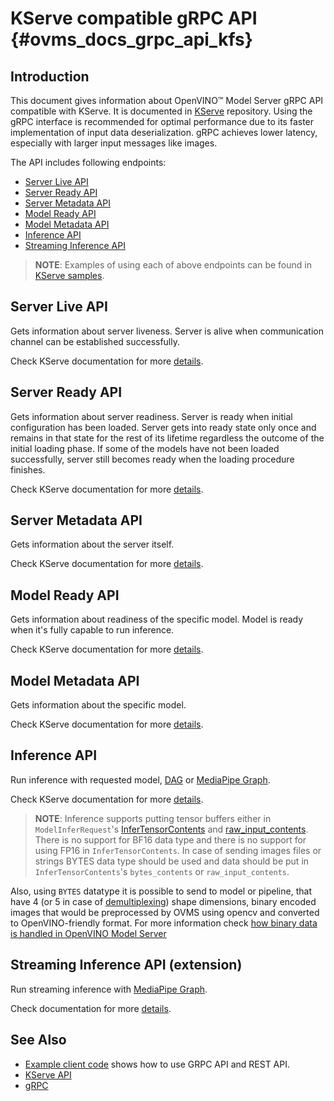 # KServe compatible gRPC API {#ovms_docs_grpc_api_kfs}

## Introduction 
This document gives information about OpenVINO&trade; Model Server gRPC API compatible with KServe. It is documented in [KServe](https://github.com/kserve/kserve/blob/master/docs/predict-api/v2/required_api.md) repository. 
Using the gRPC interface is recommended for optimal performance due to its faster implementation of input data deserialization. gRPC achieves lower latency, especially with larger input messages like images. 

The API includes following endpoints:
* <a href="#kfs-server-live">Server Live API </a>
* <a href="#kfs-server-ready">Server Ready API </a>
* <a href="#kfs-server-metadata">Server Metadata API </a>
* <a href="#kfs-model-ready">Model Ready API </a>
* <a href="#kfs-model-metadata">Model Metadata API </a>
* <a href="#kfs-model-infer"> Inference API </a>
* <a href="#kfs-model-stream-infer"> Streaming Inference API </a>

> **NOTE**: Examples of using each of above endpoints can be found in [KServe samples](https://github.com/openvinotoolkit/model_server/tree/releases/2023/3/client/python/kserve-api/samples/README.md).


## Server Live API <a name="kfs-server-live"></a>
Gets information about server liveness. Server is alive when communication channel can be established successfully.

Check KServe documentation for more [details](https://github.com/kserve/kserve/blob/master/docs/predict-api/v2/required_api.md#server-live-1).

## Server Ready API <a name="kfs-server-ready"></a>
Gets information about server readiness. Server is ready when initial configuration has been loaded. Server gets into ready state only once and remains in that state for the rest of its lifetime regardless the outcome of the initial loading phase. If some of the models have not been loaded successfully, server still becomes ready when the loading procedure finishes. 

Check KServe documentation for more [details](https://github.com/kserve/kserve/blob/master/docs/predict-api/v2/required_api.md#server-ready-1).

## Server Metadata API <a name="kfs-server-metadata"></a>
Gets information about the server itself. 

Check KServe documentation for more [details](https://github.com/kserve/kserve/blob/master/docs/predict-api/v2/required_api.md#server-metadata-1).

## Model Ready API <a name="kfs-model-ready"></a>
Gets information about readiness of the specific model. Model is ready when it's fully capable to run inference. 

Check KServe documentation for more [details](https://github.com/kserve/kserve/blob/master/docs/predict-api/v2/required_api.md#model-ready-1).

## Model Metadata API <a name="kfs-model-metadata"></a>
Gets information about the specific model.

Check KServe documentation for more [details](https://github.com/kserve/kserve/blob/master/docs/predict-api/v2/required_api.md#model-metadata-1).

## Inference API <a name="kfs-model-infer"></a>
Run inference with requested model, [DAG](./dag_scheduler.md) or [MediaPipe Graph](./mediapipe.md).

Check KServe documentation for more [details](https://github.com/kserve/kserve/blob/master/docs/predict-api/v2/required_api.md#inference-1).

> **NOTE**: Inference supports putting tensor buffers either in `ModelInferRequest`'s [InferTensorContents](https://github.com/kserve/kserve/blob/master/docs/predict-api/v2/grpc_predict_v2.proto#L155) and [raw_input_contents](https://github.com/kserve/kserve/blob/master/docs/predict-api/v2/grpc_predict_v2.proto#L202). There is no support for BF16 data type and there is no support for using FP16 in `InferTensorContents`. In case of sending images files or strings BYTES data type should be used and data should be put in `InferTensorContents`'s `bytes_contents` or `raw_input_contents`.

Also, using `BYTES` datatype it is possible to send to model or pipeline, that have 4 (or 5 in case of [demultiplexing](demultiplexing.md)) shape dimensions, binary encoded images that would be preprocessed by OVMS using opencv and converted to OpenVINO-friendly format. For more information check [how binary data is handled in OpenVINO Model Server](./binary_input_kfs.md)

## Streaming Inference API (extension) <a name="kfs-model-stream-infer"></a>
Run streaming inference with [MediaPipe Graph](./mediapipe.md).

Check documentation for more [details](./streaming_endpoints.md).

## See Also

- [Example client code](https://github.com/openvinotoolkit/model_server/tree/releases/2023/3/client/python/kserve-api/samples/README.md) shows how to use GRPC API and REST API.
- [KServe API](https://github.com/kserve/kserve/tree/master/docs/predict-api/v2)
- [gRPC](https://grpc.io/)

